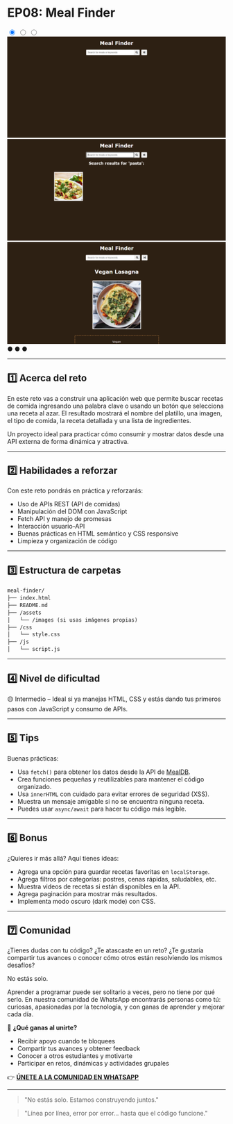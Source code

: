 # EP08: Meal Finder

<link rel="stylesheet" href="/css/style.css">

<div class="carousel-container">

  <input type="radio" name="carousel" id="slide1" checked>
  <input type="radio" name="carousel" id="slide2">
  <input type="radio" name="carousel" id="slide3">

  <div class="carousel-slide">
    <img src="images/project08/01.png" alt="Imagen 1">
    <img src="images/project08/02.png" alt="Imagen 2">
    <img src="images/project08/03.png" alt="Imagen 3">
  </div>

  <div class="carousel-nav">
    <label for="slide1">●</label>
    <label for="slide2">●</label>
    <label for="slide3">●</label>
  </div>
</div>


--- 

## 1️⃣ Acerca del reto

En este reto vas a construir una aplicación web que permite buscar recetas de comida ingresando una palabra clave o usando un botón que selecciona una receta al azar. El resultado mostrará el nombre del platillo, una imagen, el tipo de comida, la receta detallada y una lista de ingredientes.

Un proyecto ideal para practicar cómo consumir y mostrar datos desde una API externa de forma dinámica y atractiva.

---

## 2️⃣ Habilidades a reforzar

Con este reto pondrás en práctica y reforzarás:

- Uso de APIs REST (API de comidas)
- Manipulación del DOM con JavaScript
- Fetch API y manejo de promesas
- Interacción usuario-API
- Buenas prácticas en HTML semántico y CSS responsive
- Limpieza y organización de código

---

## 3️⃣ Estructura de carpetas

```md
meal-finder/
├── index.html
├── README.md
├── /assets
│   └── /images (si usas imágenes propias)
├── /css
│   └── style.css
├── /js
│   └── script.js
```

---

## 4️⃣ Nivel de dificultad

🟡 Intermedio – Ideal si ya manejas HTML, CSS y estás dando tus primeros pasos con JavaScript y consumo de APIs.

---

## 5️⃣ Tips

Buenas prácticas:

- Usa `fetch()` para obtener los datos desde la API de [MealDB](https://www.themealdb.com/api.php).
- Crea funciones pequeñas y reutilizables para mantener el código organizado.
- Usa `innerHTML` con cuidado para evitar errores de seguridad (XSS).
- Muestra un mensaje amigable si no se encuentra ninguna receta.
- Puedes usar `async/await` para hacer tu código más legible.

---

## 6️⃣ Bonus

¿Quieres ir más allá? Aquí tienes ideas:

- Agrega una opción para guardar recetas favoritas en `localStorage`.
- Agrega filtros por categorías: postres, cenas rápidas, saludables, etc.
- Muestra videos de recetas si están disponibles en la API.
- Agrega paginación para mostrar más resultados.
- Implementa modo oscuro (dark mode) con CSS.

---

## 7️⃣ Comunidad

¿Tienes dudas con tu código? ¿Te atascaste en un reto? ¿Te gustaría compartir tus avances o conocer cómo otros están resolviendo los mismos desafíos?

No estás solo.

Aprender a programar puede ser solitario a veces, pero no tiene por qué serlo. En nuestra comunidad de WhatsApp encontrarás personas como tú: curiosas, apasionadas por la tecnología, y con ganas de aprender y mejorar cada día.

🚀 **¿Qué ganas al unirte?**

- Recibir apoyo cuando te bloquees
- Compartir tus avances y obtener feedback
- Conocer a otros estudiantes y motivarte
- Participar en retos, dinámicas y actividades grupales

👉 **[ÚNETE A LA COMUNIDAD EN WHATSAPP](https://chat.whatsapp.com/CldsuiaJ52t3NvDg47zaWP)**

---

> "No estás solo. Estamos construyendo juntos."

> "Línea por línea, error por error… hasta que el código funcione."